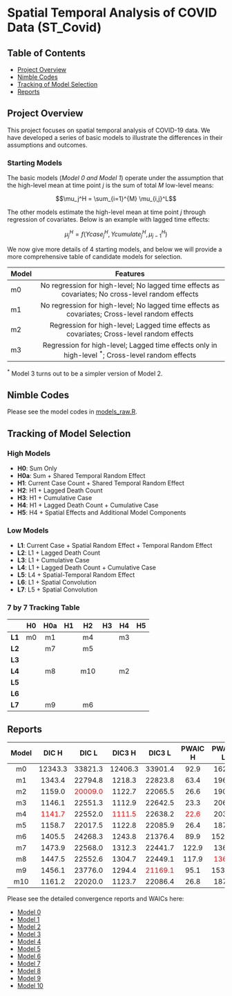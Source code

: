 # Spatial Temporal Analysis of COVID Data (ST_Covid)

## Table of Contents
- [Project Overview](#project-overview)
- [Nimble Codes](#nimble-codes)
- [Tracking of Model Selection](#tracking-of-model-selection)
- [Reports](#reports)

## Project Overview

This project focuses on spatial temporal analysis of COVID-19 data. We have developed a series of basic models to illustrate the differences in their assumptions and outcomes.  

### Starting Models 
The basic models (*Model 0 and Model 1*) operate under the assumption that the high-level mean at time point $j$ is the sum of total $M$ low-level means: 

$$\mu_j^H = \sum_{i=1}^{M} \mu_{i,j}^L$$

The other models estimate the high-level mean at time point $j$ through regression of covariates. Below is an example with lagged time effects: 

$$\mu_j^H = f(Ycase_{j}^H, Ycumulate_{j}^H, \mu_{j-1}^H)$$

We now give more details of 4 starting models, and below we will provide a more comprehensive table of candidate models for selection.

| Model | Features |
|-------|:--------:|
| m0 | No regression for high-level; No lagged time effects as covariates; No cross-level random effects |
| m1 | No regression for high-level; No lagged time effects as covariates; Cross-level random effects |
| m2 | Regression for high-level; Lagged time effects as covariates; Cross-level random effects | 
| m3 | Regression for high-level; Lagged time effects only in high-level ${}^*$; Cross-level random effects | 

${}^*$ Model 3 turns out to be a simpler version of Model 2.

## Nimble Codes

Please see the model codes in [models_raw.R](https://github.com/Sijianf/ST_Covid/blob/main/codes/models_raw.R).  

## Tracking of Model Selection

### High Models
- **H0**: Sum Only
- **H0a**: Sum + Shared Temporal Random Effect
- **H1**: Current Case Count + Shared Temporal Random Effect
- **H2**: H1 + Lagged Death Count
- **H3**: H1 + Cumulative Case
- **H4**: H1 + Lagged Death Count + Cumulative Case
- **H5**: H4 + Spatial Effects and Additional Model Components

### Low Models
- **L1**: Current Case + Spatial Random Effect + Temporal Random Effect
- **L2**: L1 + Lagged Death Count
- **L3**: L1 + Cumulative Case
- **L4**: L1 + Lagged Death Count + Cumulative Case
- **L5**: L4 + Spatial-Temporal Random Effect
- **L6**: L1 + Spatial Convolution
- **L7**: L5 + Spatial Convolution

### 7 by 7 Tracking Table

|         |  **H0**  |  **H0a** |  **H1**  |  **H2**  |  **H3**  |  **H4**  |  **H5**  |
|:-------:|:--------:|:--------:|:--------:|:--------:|:--------:|:--------:|:--------:|
| **L1**  |    m0    |    m1    |          |    m4    |          |    m3    |          |
| **L2**  |          |    m7    |          |    m5    |          |          |          |
| **L3**  |          |          |          |          |          |          |          |
| **L4**  |          |    m8    |          |    m10   |          |    m2    |          |
| **L5**  |          |          |          |          |          |          |          |
| **L6**  |          |          |          |          |          |          |          |
| **L7**  |          |    m9    |          |    m6    |          |          |          |

## Reports


| Model |   DIC H   |    DIC L   |   DIC3 H   |    DIC3 L  |   PWAIC H  |   PWAIC L  |   WAIC H   |   WAIC L   |
|:-----:|:---------:|:----------:|:----------:|:----------:|:----------:|:----------:|:----------:|:----------:|
|  m0   |  12343.3  |  33821.3   |  12406.3   |  33901.4   |    92.9    |   162.8    |  12411.1   |  33906.4   |
|  m1   |  1343.4   |  22794.8   |  1218.3    |  22823.8   |    63.4    |   196.0    |  1258.2    |  22835.7   |
|  m2   |  1159.0   |<span style="color:red">20009.0</span> |  1122.7    |  22065.5   |    26.6    |   190.6    |  1136.4    |  22078.4   |
|  m3   |  1146.1   |  22551.3   |  1112.9    |  22642.5   |    23.3    |   206.4    |  1124.7    |  22656.2   |
|  m4   | <span style="color:red">1141.7</span> |  22552.0   | <span style="color:red">1111.5</span> |  22638.2   |   <span style="color:red">22.6</span> |   203.6    | <span style="color:red">1122.8</span> |  22651.9   |
|  m5   |  1158.7   |  22017.5   |  1122.8    |  22085.9   |    26.4    |   187.0    |  1136.2    |  22098.6   |
|  m6   |  1405.5   |  24268.3   |  1243.8    |  21376.4   |    89.9    |   1524.8   |  1312.6    |  22101.5   |
|  m7   |  1473.9   |  22568.0   |  1312.3    |  22441.7   |    122.9   |   136.6    |  1407.7    |  22448.2   |
|  m8   |  1447.5   |  22552.6   |  1304.7    |  22449.1   |    117.9   | <span style="color:red">136.0</span> |  1395.5    |  22455.2   |
|  m9   |  1456.1   |  23776.0   |  1294.4    | <span style="color:red">21169.1</span> |    95.1    |   1535.9   |  1362.5    | <span style="color:red">21913.2</span> |
|  m10  |  1161.2   |  22020.0   |  1123.7    |  22086.4   |    26.8    |   187.4    |  1137.5    |  22098.6   |

Please see the detailed convergence reports and WAICs here: 

- [Model 0](https://sijianf.github.io/ST_Covid/pages/Report_Aug_m0.html)
- [Model 1](https://sijianf.github.io/ST_Covid/pages/Report_Aug_m1.html)
- [Model 2](https://sijianf.github.io/ST_Covid/pages/Report_Aug_m2.html)
- [Model 3](https://sijianf.github.io/ST_Covid/pages/Report_Aug_m3.html)
- [Model 4](https://sijianf.github.io/ST_Covid/pages/Report_Aug_m4.html)
- [Model 5](https://sijianf.github.io/ST_Covid/pages/Report_Aug_m5.html)
- [Model 6](https://sijianf.github.io/ST_Covid/pages/Report_Aug_m6.html)
- [Model 7](https://sijianf.github.io/ST_Covid/pages/Report_Aug_m7.html)
- [Model 8](https://sijianf.github.io/ST_Covid/pages/Report_Aug_m8.html)
- [Model 9](https://sijianf.github.io/ST_Covid/pages/Report_Aug_m9.html)
- [Model 10](https://sijianf.github.io/ST_Covid/pages/Report_Aug_m10.html)





